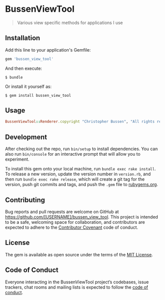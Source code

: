 # BussenViewTool

> Various view specific methods for applications I use

## Installation

Add this line to your application's Gemfile:

```ruby
gem 'bussen_view_tool'
```

And then execute:

    $ bundle

Or install it yourself as:

    $ gem install bussen_view_tool

## Usage

```ruby
BussenViewTool::Renderer.copyright "Christopher Bussen", "All rights reserved"
```

## Development

After checking out the repo, run `bin/setup` to install dependencies. You can also run `bin/console` for an interactive prompt that will allow you to experiment.

To install this gem onto your local machine, run `bundle exec rake install`. To release a new version, update the version number in `version.rb`, and then run `bundle exec rake release`, which will create a git tag for the version, push git commits and tags, and push the `.gem` file to [rubygems.org](https://rubygems.org).

## Contributing

Bug reports and pull requests are welcome on GitHub at https://github.com/[USERNAME]/bussen_view_tool. This project is intended to be a safe, welcoming space for collaboration, and contributors are expected to adhere to the [Contributor Covenant](http://contributor-covenant.org) code of conduct.

## License

The gem is available as open source under the terms of the [MIT License](https://opensource.org/licenses/MIT).

## Code of Conduct

Everyone interacting in the BussenViewTool project’s codebases, issue trackers, chat rooms and mailing lists is expected to follow the [code of conduct](https://github.com/[USERNAME]/bussen_view_tool/blob/master/CODE_OF_CONDUCT.md).
